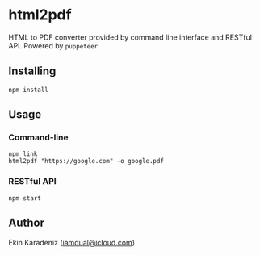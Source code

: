 # html2pdf
HTML to PDF converter provided by command line interface and RESTful API. Powered by `puppeteer`.

## Installing
```
npm install
```

## Usage

### Command-line
```
npm link
html2pdf "https://google.com" -o google.pdf
```

### RESTful API
```
npm start
```

## Author
Ekin Karadeniz (iamdual@icloud.com)
